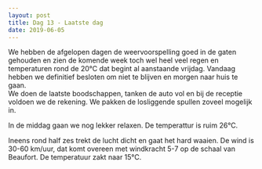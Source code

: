 ```yaml
---
layout: post
title: Dag 13 - Laatste dag
date: 2019-06-05
---
```

We hebben de afgelopen dagen de weervoorspelling goed in de gaten gehouden en zien de komende week toch wel heel veel regen en temperaturen rond de 20°C dat begint al aanstaande vrijdag. Vandaag hebben we definitief besloten om niet te blijven en morgen naar huis te gaan.  
We doen de laatste boodschappen, tanken de auto vol en bij de receptie voldoen we de rekening. We pakken de losliggende spullen zoveel mogelijk in.  

In de middag gaan we nog lekker relaxen. De temperattur is ruim 26°C.  

Ineens rond half zes trekt de lucht dicht en gaat het hard waaien. De wind is 30-60 km/uur, dat komt overeen met windkracht 5-7 op de schaal van Beaufort. De temperatuur zakt naar 15°C.
